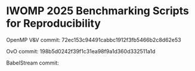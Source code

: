 # IWOMP 2025 Benchmarking Scripts for Reproducibility

OpenMP V&V commit: 72ec153c94491cabbc1912f3fb5466b2c8d62e53

OvO commit: 198b5d0242f39f1c31ea98f9a1d360d332511a1d

BabelStream commit:
